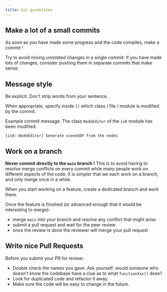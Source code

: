```yaml
---
title: Git guidelines
---
```


## Make a lot of a small commits

As soon as you have made some progress and the code compiles, make a commit !

Try to avoid mixing _unrelated_ changes in a single commit: If you have made lots of changes, consider pushing them in separate commits that make sense.

## Message style

Be explicit. Don't strip words from your sentence.

When appropriate, specify inside `[]` which class / file / module is modified by the commit.

Example commit message: The class `NodeEditor` of the `is0` module has been modified:

```
[is0::NodeEditor] Generate sceneSDF from the nodes
```

## Work on a branch

**Never commit directly to the `main` branch !** This is to avoid having to resolve merge conflicts on every commit while many people work on different aspects of the code. It is simpler that we each work on a branch, and only merge once in a while.

When you start working on a feature, create a dedicated branch and work there.

Once the feature is finished (or advanced enough that it would be interesting to merge):

- merge `main` into your branch and resolve any conflict that might arise
- submit a pull request and wait for the peer review
- once the review is done the reviewer will merge your pull request

## Write nice Pull Requests

Before you submit your PR for review:

- Double check the names you gave. Ask yourself: would someone who doesn't know the codebase have a clue as to what `functionXxx()` does?
- Look for duplicated code and refactor it away.
- Make sure the code will be easy to change in the future.
